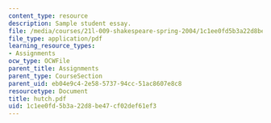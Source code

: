 ```yaml
---
content_type: resource
description: Sample student essay.
file: /media/courses/21l-009-shakespeare-spring-2004/1c1ee0fd5b3a22d8be47cf02def61ef3_hutch.pdf
file_type: application/pdf
learning_resource_types:
- Assignments
ocw_type: OCWFile
parent_title: Assignments
parent_type: CourseSection
parent_uid: eb04e9c4-2e58-5737-94cc-51ac8607e8c8
resourcetype: Document
title: hutch.pdf
uid: 1c1ee0fd-5b3a-22d8-be47-cf02def61ef3
---
```

